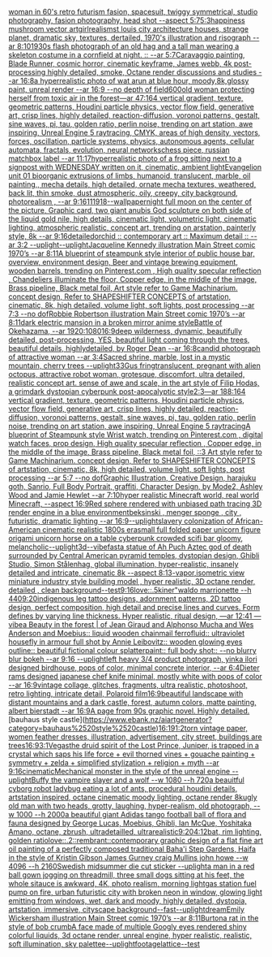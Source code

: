 [woman in 60's retro futurism fasion, spacesuit, twiggy symmetrical, studio photography, fasion photography, head shot --aspect 5:7](https://www.ebank.nz/aiartgenerator?category=woman%2520in%252060%27s%2520retro%2520futurism%2520fasion%2C%2520spacesuit%2C%2520twiggy%2520symmetrical%2C%2520studio%2520photography%2C%2520fasion%2520photography%2C%2520head%2520shot%2520--aspect%25205%3A7)[5:3](https://www.ebank.nz/aiartgenerator?category=5%3A3)[happiness mushroom vector art](https://www.ebank.nz/aiartgenerator?category=happiness%2520mushroom%2520vector%2520art)[girl](https://www.ebank.nz/aiartgenerator?category=girl)[realism](https://www.ebank.nz/aiartgenerator?category=realism)[st louis city architecture houses, strange planet, dramatic sky, textures, dertailed, 1970's illustration and risograph --ar 8:10](https://www.ebank.nz/aiartgenerator?category=st%2520louis%2520city%2520architecture%2520houses%2C%2520strange%2520planet%2C%2520dramatic%2520sky%2C%2520textures%2C%2520dertailed%2C%25201970%27s%2520illustration%2520and%2520risograph%2520--ar%25208%3A10)[1930s flash photograph of an old hag and a tall man wearing a skeleton costume in a cornfield at night. :: --ar 5:7](https://www.ebank.nz/aiartgenerator?category=1930s%2520flash%2520photograph%2520of%2520an%2520old%2520hag%2520and%2520a%2520tall%2520man%2520wearing%2520a%2520skeleton%2520costume%2520in%2520a%2520cornfield%2520at%2520night.%2520%3A%3A%2520--ar%25205%3A7)[Caravaggio painting, Blade Runner, cosmic horror, cinematic keyframe, James webb, 4k post-processing highly detailed, smoke, Octane render discussions and studies --ar 16:8](https://www.ebank.nz/aiartgenerator?category=Caravaggio%2520painting%2C%2520Blade%2520Runner%2C%2520cosmic%2520horror%2C%2520cinematic%2520keyframe%2C%2520James%2520webb%2C%25204k%2520post-processing%2520highly%2520detailed%2C%2520smoke%2C%2520Octane%2520render%2520discussions%2520and%2520studies%2520--ar%252016%3A8)[a hyperrealistic photo of wat arun at blue hour, moody,8k,glossy paint, unreal render --ar 16:9 --no depth of field](https://www.ebank.nz/aiartgenerator?category=a%2520hyperrealistic%2520photo%2520of%2520wat%2520arun%2520at%2520blue%2520hour%2C%2520moody%2C8k%2Cglossy%2520paint%2C%2520unreal%2520render%2520--ar%252016%3A9%2520--no%2520depth%2520of%2520field)[600](https://www.ebank.nz/aiartgenerator?category=600)[old woman protecting herself from toxic air in the forest](https://www.ebank.nz/aiartgenerator?category=old%2520woman%2520protecting%2520herself%2520from%2520toxic%2520air%2520in%2520the%2520forest)[—ar 47:164 vertical gradient, texture, geometric patterns, Houdini particle physics, vector flow field, generative art, crisp lines, highly detailed, reaction-diffusion, voronoi patterns, gestalt, sine waves, pi, tau, golden ratio, perlin noise, trending on art station, awe inspiring, Unreal Engine 5 raytracing, CMYK, areas of high density, vectors, forces, oscillation, particle systems, physics, autonomous agents, cellular automata, fractals, evolution, neural networks](https://www.ebank.nz/aiartgenerator?category=%E2%80%94ar%252047%3A164%2520vertical%2520gradient%2C%2520texture%2C%2520geometric%2520patterns%2C%2520Houdini%2520particle%2520physics%2C%2520vector%2520flow%2520field%2C%2520generative%2520art%2C%2520crisp%2520lines%2C%2520highly%2520detailed%2C%2520reaction-diffusion%2C%2520voronoi%2520patterns%2C%2520gestalt%2C%2520sine%2520waves%2C%2520pi%2C%2520tau%2C%2520golden%2520ratio%2C%2520perlin%2520noise%2C%2520trending%2520on%2520art%2520station%2C%2520awe%2520inspiring%2C%2520Unreal%2520Engine%25205%2520raytracing%2C%2520CMYK%2C%2520areas%2520of%2520high%2520density%2C%2520vectors%2C%2520forces%2C%2520oscillation%2C%2520particle%2520systems%2C%2520physics%2C%2520autonomous%2520agents%2C%2520cellular%2520automata%2C%2520fractals%2C%2520evolution%2C%2520neural%2520networks)[chess piece, russian matchbox label --ar 11:17](https://www.ebank.nz/aiartgenerator?category=chess%2520piece%2C%2520russian%2520matchbox%2520label%2520--ar%252011%3A17)[hyperrealistic photo of a frog sitting next to a signpost with WEDNESDAY written on it, cinematic, ambient light](https://www.ebank.nz/aiartgenerator?category=hyperrealistic%2520photo%2520of%2520a%2520frog%2520sitting%2520next%2520to%2520a%2520signpost%2520with%2520WEDNESDAY%2520written%2520on%2520it%2C%2520cinematic%2C%2520ambient%2520light)[Evangelion unit 01  bioorganic extrusions of limbs, humanoid, translucent, marble, oil painting,, mecha details, high detailed, ornate mecha textures, weathered,  back lit, thin smoke, dust atmospheric, oily, creepy, city background,  photorealism , --ar 9:16](https://www.ebank.nz/aiartgenerator?category=Evangelion%2520unit%252001%2520%2520bioorganic%2520extrusions%2520of%2520limbs%2C%2520humanoid%2C%2520translucent%2C%2520marble%2C%2520oil%2520painting%2C%2C%2520mecha%2520details%2C%2520high%2520detailed%2C%2520ornate%2520mecha%2520textures%2C%2520weathered%2C%2520%2520back%2520lit%2C%2520thin%2520smoke%2C%2520dust%2520atmospheric%2C%2520oily%2C%2520creepy%2C%2520city%2520background%2C%2520%2520photorealism%2520%2C%2520--ar%25209%3A16)[1](https://www.ebank.nz/aiartgenerator?category=1)[11918](https://www.ebank.nz/aiartgenerator?category=11918)[--wallpaper](https://www.ebank.nz/aiartgenerator?category=--wallpaper)[night full moon on the center of the picture, Graphic card, two giant anubis God sculpture on both side of the liquid gold nile, high details, cinematic light, volumetric light, cinematic lighting, atmospheric realistic, concept art, trending on arstation, painterly style, 8k --ar 9:16](https://www.ebank.nz/aiartgenerator?category=night%2520full%2520moon%2520on%2520the%2520center%2520of%2520the%2520picture%2C%2520Graphic%2520card%2C%2520two%2520giant%2520anubis%2520God%2520sculpture%2520on%2520both%2520side%2520of%2520the%2520liquid%2520gold%2520nile%2C%2520high%2520details%2C%2520cinematic%2520light%2C%2520volumetric%2520light%2C%2520cinematic%2520lighting%2C%2520atmospheric%2520realistic%2C%2520concept%2520art%2C%2520trending%2520on%2520arstation%2C%2520painterly%2520style%2C%25208k%2520--ar%25209%3A16)[detailed](https://www.ebank.nz/aiartgenerator?category=detailed)[orchid :: contemporary art :: Maximum detail :: --ar 3:2 --uplight](https://www.ebank.nz/aiartgenerator?category=orchid%2520%3A%3A%2520contemporary%2520art%2520%3A%3A%2520Maximum%2520detail%2520%3A%3A%2520--ar%25203%3A2%2520--uplight)[--uplight](https://www.ebank.nz/aiartgenerator?category=--uplight)[Jacqueline Kennedy illustration Main Street comic 1970’s --ar 8:11](https://www.ebank.nz/aiartgenerator?category=Jacqueline%2520Kennedy%2520illustration%2520Main%2520Street%2520comic%25201970%E2%80%99s%2520--ar%25208%3A11)[A blueprint of steampunk style interior of public house bar,  overview, environment  design,  Beer and vintage brewing equipment, wooden barrels,  trending on Pinterest.com  , High quality specular reflection ,  Chandeliers illuminate the floor, Copper  edge, in the middle of the image, Brass pipeline,  Black metal foil,  Art style refer to Game Machinarium.  concept design, Refer to SHAPESHIFTER CONCEPTS  of artstation, cinematic,  8k, high detailed,  volume light,  soft lights,  post processing    --ar 7:3   --no dof](https://www.ebank.nz/aiartgenerator?category=A%2520blueprint%2520of%2520steampunk%2520style%2520interior%2520of%2520public%2520house%2520bar%2C%2520%2520overview%2C%2520environment%2520%2520design%2C%2520%2520Beer%2520and%2520vintage%2520brewing%2520equipment%2C%2520wooden%2520barrels%2C%2520%2520trending%2520on%2520Pinterest.com%2520%2520%2C%2520High%2520quality%2520specular%2520reflection%2520%2C%2520%2520Chandeliers%2520illuminate%2520the%2520floor%2C%2520Copper%2520%2520edge%2C%2520in%2520the%2520middle%2520of%2520the%2520image%2C%2520Brass%2520pipeline%2C%2520%2520Black%2520metal%2520foil%2C%2520%2520Art%2520style%2520refer%2520to%2520Game%2520Machinarium.%2520%2520concept%2520design%2C%2520Refer%2520to%2520SHAPESHIFTER%2520CONCEPTS%2520%2520of%2520artstation%2C%2520cinematic%2C%2520%25208k%2C%2520high%2520detailed%2C%2520%2520volume%2520light%2C%2520%2520soft%2520lights%2C%2520%2520post%2520processing%2520%2520%2520%2520--ar%25207%3A3%2520%2520%2520--no%2520dof)[Robbie Robertson illustration Main Street comic 1970’s --ar 8:11](https://www.ebank.nz/aiartgenerator?category=Robbie%2520Robertson%2520illustration%2520Main%2520Street%2520comic%25201970%E2%80%99s%2520--ar%25208%3A11)[dark electric mansion in a broken mirror anime style](https://www.ebank.nz/aiartgenerator?category=dark%2520electric%2520mansion%2520in%2520a%2520broken%2520mirror%2520anime%2520style)[Battle of Okehazama, --ar 1920:1080](https://www.ebank.nz/aiartgenerator?category=Battle%2520of%2520Okehazama%2C%2520--ar%25201920%3A1080)[16:9](https://www.ebank.nz/aiartgenerator?category=16%3A9)[deep wilderness, dynamic, beautifully detailed, post-processing, YES, beautiful light coming through the trees, beautiful details, highlydetailed, by Roger Dean --ar 16:8](https://www.ebank.nz/aiartgenerator?category=deep%2520wilderness%2C%2520dynamic%2C%2520beautifully%2520detailed%2C%2520post-processing%2C%2520YES%2C%2520beautiful%2520light%2520coming%2520through%2520the%2520trees%2C%2520beautiful%2520details%2C%2520highlydetailed%2C%2520by%2520Roger%2520Dean%2520--ar%252016%3A8)[candid photograph of attractive woman --ar 3:4](https://www.ebank.nz/aiartgenerator?category=candid%2520photograph%2520of%2520attractive%2520woman%2520--ar%25203%3A4)[Sacred shrine, marble, lost in a mystic mountain, cherry trees --uplight](https://www.ebank.nz/aiartgenerator?category=Sacred%2520shrine%2C%2520marble%2C%2520lost%2520in%2520a%2520mystic%2520mountain%2C%2520cherry%2520trees%2520--uplight)[33](https://www.ebank.nz/aiartgenerator?category=33)[Gus fring](https://www.ebank.nz/aiartgenerator?category=Gus%2520fring)[translucent, pregnant with alien octopus, attractive robot woman, grotesque, discomfort, ultra detailed, realistic concept art. sense of awe and scale, in the art style of Filip Hodas, a grimdark dystopian cyberpunk post-apocalyptic style](https://www.ebank.nz/aiartgenerator?category=translucent%2C%2520pregnant%2520with%2520alien%2520octopus%2C%2520attractive%2520robot%2520woman%2C%2520grotesque%2C%2520discomfort%2C%2520ultra%2520detailed%2C%2520realistic%2520concept%2520art.%2520sense%2520of%2520awe%2520and%2520scale%2C%2520in%2520the%2520art%2520style%2520of%2520Filip%2520Hodas%2C%2520a%2520grimdark%2520dystopian%2520cyberpunk%2520post-apocalyptic%2520style)[2:3](https://www.ebank.nz/aiartgenerator?category=2%3A3)[—ar 188:164 vertical gradient, texture, geometric patterns, Houdini particle physics, vector flow field, generative art, crisp lines, highly detailed, reaction-diffusion, voronoi patterns, gestalt, sine waves, pi, tau, golden ratio, perlin noise, trending on art station, awe inspiring, Unreal Engine 5 raytracing](https://www.ebank.nz/aiartgenerator?category=%E2%80%94ar%2520188%3A164%2520vertical%2520gradient%2C%2520texture%2C%2520geometric%2520patterns%2C%2520Houdini%2520particle%2520physics%2C%2520vector%2520flow%2520field%2C%2520generative%2520art%2C%2520crisp%2520lines%2C%2520highly%2520detailed%2C%2520reaction-diffusion%2C%2520voronoi%2520patterns%2C%2520gestalt%2C%2520sine%2520waves%2C%2520pi%2C%2520tau%2C%2520golden%2520ratio%2C%2520perlin%2520noise%2C%2520trending%2520on%2520art%2520station%2C%2520awe%2520inspiring%2C%2520Unreal%2520Engine%25205%2520raytracing)[A blueprint of Steampunk style Wrist watch,    trending on Pinterest.com  ,  digital watch faces, prop design, High quality specular reflection , Copper  edge, in the middle of the image, Brass pipeline,  Black metal foil,  ::3  Art style refer to Game Machinarium.  concept design, Refer to SHAPESHIFTER CONCEPTS  of artstation, cinematic,  8k, high detailed,  volume light,  soft lights,  post processing    --ar 5:7   --no dof](https://www.ebank.nz/aiartgenerator?category=A%2520blueprint%2520of%2520Steampunk%2520style%2520Wrist%2520watch%2C%2520%2520%2520%2520trending%2520on%2520Pinterest.com%2520%2520%2C%2520%2520digital%2520watch%2520faces%2C%2520prop%2520design%2C%2520High%2520quality%2520specular%2520reflection%2520%2C%2520Copper%2520%2520edge%2C%2520in%2520the%2520middle%2520of%2520the%2520image%2C%2520Brass%2520pipeline%2C%2520%2520Black%2520metal%2520foil%2C%2520%2520%3A%3A3%2520%2520Art%2520style%2520refer%2520to%2520Game%2520Machinarium.%2520%2520concept%2520design%2C%2520Refer%2520to%2520SHAPESHIFTER%2520CONCEPTS%2520%2520of%2520artstation%2C%2520cinematic%2C%2520%25208k%2C%2520high%2520detailed%2C%2520%2520volume%2520light%2C%2520%2520soft%2520lights%2C%2520%2520post%2520processing%2520%2520%2520%2520--ar%25205%3A7%2520%2520%2520--no%2520dof)[Graphic Illustration, Creative Design, harajuku goth, Sanrio, Full Body Portrait, graffiti, Character Design, by Mode2, Ashley Wood and Jamie Hewlet --ar 7:10](https://www.ebank.nz/aiartgenerator?category=Graphic%2520Illustration%2C%2520Creative%2520Design%2C%2520harajuku%2520goth%2C%2520Sanrio%2C%2520Full%2520Body%2520Portrait%2C%2520graffiti%2C%2520Character%2520Design%2C%2520by%2520Mode2%2C%2520Ashley%2520Wood%2520and%2520Jamie%2520Hewlet%2520--ar%25207%3A10)[hyper realistic Minecraft world, real world Minecraft, --aspect 16:9](https://www.ebank.nz/aiartgenerator?category=hyper%2520realistic%2520Minecraft%2520world%2C%2520real%2520world%2520Minecraft%2C%2520--aspect%252016%3A9)[Red sphere rendered with unbiased path tracing 3D render engine in a blue environment](https://www.ebank.nz/aiartgenerator?category=Red%2520sphere%2520rendered%2520with%2520unbiased%2520path%2520tracing%25203D%2520render%2520engine%2520in%2520a%2520blue%2520environment)[beksinski , menger sponge , city , futuristic, dramatic lighting --ar 16:9](https://www.ebank.nz/aiartgenerator?category=beksinski%2520%2C%2520menger%2520sponge%2520%2C%2520city%2520%2C%2520futuristic%2C%2520dramatic%2520lighting%2520--ar%252016%3A9)[--uplight](https://www.ebank.nz/aiartgenerator?category=--uplight)[slavery colonization of African-American cinematic realistic 1800s era](https://www.ebank.nz/aiartgenerator?category=slavery%2520colonization%2520of%2520African-American%2520cinematic%2520realistic%25201800s%2520era)[small full folded paper unicorn figure origami unicorn horse on a table cyberpunk crowded scifi bar gloomy, melancholic](https://www.ebank.nz/aiartgenerator?category=small%2520full%2520folded%2520paper%2520unicorn%2520figure%2520origami%2520unicorn%2520horse%2520on%2520a%2520table%2520cyberpunk%2520crowded%2520scifi%2520bar%2520gloomy%2C%2520melancholic)[--uplight](https://www.ebank.nz/aiartgenerator?category=--uplight)[3d](https://www.ebank.nz/aiartgenerator?category=3d)[--vibefast](https://www.ebank.nz/aiartgenerator?category=--vibefast)[a statue of Ah Puch Aztec god of death surrounded by Central American pyramid temples, dystopian design, Ghibli Studio, Simon Stålenhag, global illumination, hyper-realistic, insanely detailed and intricate, cinematic 8k --aspect 8:13](https://www.ebank.nz/aiartgenerator?category=a%2520statue%2520of%2520Ah%2520Puch%2520Aztec%2520god%2520of%2520death%2520surrounded%2520by%2520Central%2520American%2520pyramid%2520temples%2C%2520dystopian%2520design%2C%2520Ghibli%2520Studio%2C%2520Simon%2520St%C3%A5lenhag%2C%2520global%2520illumination%2C%2520hyper-realistic%2C%2520insanely%2520detailed%2520and%2520intricate%2C%2520cinematic%25208k%2520--aspect%25208%3A13)[-](https://www.ebank.nz/aiartgenerator?category=-)[vapor,](https://www.ebank.nz/aiartgenerator?category=vapor%2C)[isometric view miniature industry style building model , hyper realistic, 3D octane render, detailed , clean background](https://www.ebank.nz/aiartgenerator?category=isometric%2520view%2520miniature%2520industry%2520style%2520building%2520model%2520%2C%2520hyper%2520realistic%2C%25203D%2520octane%2520render%2C%2520detailed%2520%2C%2520clean%2520background)[--test](https://www.ebank.nz/aiartgenerator?category=--test)[9:16](https://www.ebank.nz/aiartgenerator?category=9%3A16)[love::.5](https://www.ebank.nz/aiartgenerator?category=love%3A%3A.5)[kiner"](https://www.ebank.nz/aiartgenerator?category=kiner%22)[waldo marrionette --h 440](https://www.ebank.nz/aiartgenerator?category=waldo%2520marrionette%2520--h%2520440)[9:20](https://www.ebank.nz/aiartgenerator?category=9%3A20)[indigenous leg tattoo designs, adornment patterns, 2D tattoo design, perfect composition, high detail and precise lines and curves. Form defines by varying line thickness. Hyper realistic, ritual design, —ar 12:41 —vibe](https://www.ebank.nz/aiartgenerator?category=indigenous%2520leg%2520tattoo%2520designs%2C%2520adornment%2520patterns%2C%25202D%2520tattoo%2520design%2C%2520perfect%2520composition%2C%2520high%2520detail%2520and%2520precise%2520lines%2520and%2520curves.%2520Form%2520defines%2520by%2520varying%2520line%2520thickness.%2520Hyper%2520realistic%2C%2520ritual%2520design%2C%2520%E2%80%94ar%252012%3A41%2520%E2%80%94vibe)[a Beauty in the forest | of Jean Giraud and Alphonso Mucha and Wes Anderson and Moebius:: liquid wooden chainmail ferrofluid:: ultraviolet housefly in armour full shot by Annie Leibovitz:: wooden glowing eyes outline:: beautiful fictional colour splatterpaint:: full body shot:: --no blurry blur bokeh --ar 9:16 --uplight](https://www.ebank.nz/aiartgenerator?category=a%2520Beauty%2520in%2520the%2520forest%2520%7C%2520of%2520Jean%2520Giraud%2520and%2520Alphonso%2520Mucha%2520and%2520Wes%2520Anderson%2520and%2520Moebius%3A%3A%2520liquid%2520wooden%2520chainmail%2520ferrofluid%3A%3A%2520ultraviolet%2520housefly%2520in%2520armour%2520full%2520shot%2520by%2520Annie%2520Leibovitz%3A%3A%2520wooden%2520glowing%2520eyes%2520outline%3A%3A%2520beautiful%2520fictional%2520colour%2520splatterpaint%3A%3A%2520full%2520body%2520shot%3A%3A%2520--no%2520blurry%2520blur%2520bokeh%2520--ar%25209%3A16%2520--uplight)[left heavy 3/4 product photograph, yinka ilori designed birdhouse, pops of color, minimal concrete interior, --ar 6:4](https://www.ebank.nz/aiartgenerator?category=left%2520heavy%25203/4%2520product%2520photograph%2C%2520yinka%2520ilori%2520designed%2520birdhouse%2C%2520pops%2520of%2520color%2C%2520minimal%2520concrete%2520interior%2C%2520--ar%25206%3A4)[Dieter rams designed japanese chef knife minimal, mostly white with pops of color --ar 16:9](https://www.ebank.nz/aiartgenerator?category=Dieter%2520rams%2520designed%2520japanese%2520chef%2520knife%2520minimal%2C%2520mostly%2520white%2520with%2520pops%2520of%2520color%2520--ar%252016%3A9)[vintage collage, glitches, fragments, ultra realistic, photoshoot, retro lighting, intricate detail, Polaroid film](https://www.ebank.nz/aiartgenerator?category=vintage%2520collage%2C%2520glitches%2C%2520fragments%2C%2520ultra%2520realistic%2C%2520photoshoot%2C%2520retro%2520lighting%2C%2520intricate%2520detail%2C%2520Polaroid%2520film)[16:9](https://www.ebank.nz/aiartgenerator?category=16%3A9)[beautiful landscape with distant mountains and a dark castle, forest, autumn colors, matte painting, albert bierstadt --ar 16:9](https://www.ebank.nz/aiartgenerator?category=beautiful%2520landscape%2520with%2520distant%2520mountains%2520and%2520a%2520dark%2520castle%2C%2520forest%2C%2520autumn%2520colors%2C%2520matte%2520painting%2C%2520albert%2520bierstadt%2520--ar%252016%3A9)[A page from 90s graphic novel. Highly detailed.](https://www.ebank.nz/aiartgenerator?category=A%2520page%2520from%252090s%2520graphic%2520novel.%2520Highly%2520detailed.)[bauhaus style castle](https://www.ebank.nz/aiartgenerator?category=bauhaus%2520style%2520castle)[16:19](https://www.ebank.nz/aiartgenerator?category=16%3A19)[1:2](https://www.ebank.nz/aiartgenerator?category=1%3A2)[torn vintage paper, women feather dresses, illustration, advertisement, city street, buildings are trees](https://www.ebank.nz/aiartgenerator?category=torn%2520vintage%2520paper%2C%2520women%2520feather%2520dresses%2C%2520illustration%2C%2520advertisement%2C%2520city%2520street%2C%2520buildings%2520are%2520trees)[16:9](https://www.ebank.nz/aiartgenerator?category=16%3A9)[3:1](https://www.ebank.nz/aiartgenerator?category=3%3A1)[Vegas](https://www.ebank.nz/aiartgenerator?category=Vegas)[the druid spirit of the Lost Prince, Juniper, is trapped in a crystal which saps his life force + evil thorned vines + gouache painting + symmetry + zelda + simplified stylization + religion + myth --ar 9:16](https://www.ebank.nz/aiartgenerator?category=the%2520druid%2520spirit%2520of%2520the%2520Lost%2520Prince%2C%2520Juniper%2C%2520is%2520trapped%2520in%2520a%2520crystal%2520which%2520saps%2520his%2520life%2520force%2520%2B%2520evil%2520thorned%2520vines%2520%2B%2520gouache%2520painting%2520%2B%2520symmetry%2520%2B%2520zelda%2520%2B%2520simplified%2520stylization%2520%2B%2520religion%2520%2B%2520myth%2520--ar%25209%3A16)[cinematic](https://www.ebank.nz/aiartgenerator?category=cinematic)[Mechanical monster in the style of the unreal engine --uplight](https://www.ebank.nz/aiartgenerator?category=Mechanical%2520monster%2520in%2520the%2520style%2520of%2520the%2520unreal%2520engine%2520--uplight)[Buffy the vampire slayer and a wolf --w 1080 --h 720](https://www.ebank.nz/aiartgenerator?category=Buffy%2520the%2520vampire%2520slayer%2520and%2520a%2520wolf%2520--w%25201080%2520--h%2520720)[a beauitful cyborg robot ladybug eating a lot of ants, procedural houdini details, artstation inspired, octane cinematic moody lighting, octane render 8k](https://www.ebank.nz/aiartgenerator?category=a%2520beauitful%2520cyborg%2520robot%2520ladybug%2520eating%2520a%2520lot%2520of%2520ants%2C%2520procedural%2520houdini%2520details%2C%2520artstation%2520inspired%2C%2520octane%2520cinematic%2520moody%2520lighting%2C%2520octane%2520render%25208k)[ugly old man with two heads, grotty, laughing, hyper-realism, old photograph, --w 1000 --h 2000](https://www.ebank.nz/aiartgenerator?category=ugly%2520old%2520man%2520with%2520two%2520heads%2C%2520grotty%2C%2520laughing%2C%2520hyper-realism%2C%2520old%2520photograph%2C%2520--w%25201000%2520--h%25202000)[a beautiful giant Adidas tango football ball of flora and fauna designed by George Lucas, Moebius, Ghibli, Ian McQue, Yoshitaka Amano, octane, zbrush, ultradetailled, ultrarealistic](https://www.ebank.nz/aiartgenerator?category=a%2520beautiful%2520giant%2520Adidas%2520tango%2520football%2520ball%2520of%2520flora%2520and%2520fauna%2520designed%2520by%2520George%2520Lucas%2C%2520Moebius%2C%2520Ghibli%2C%2520Ian%2520McQue%2C%2520Yoshitaka%2520Amano%2C%2520octane%2C%2520zbrush%2C%2520ultradetailled%2C%2520ultrarealistic)[9:20](https://www.ebank.nz/aiartgenerator?category=9%3A20)[4:12](https://www.ebank.nz/aiartgenerator?category=4%3A12)[bat, rim lighting, golden ratio](https://www.ebank.nz/aiartgenerator?category=bat%2C%2520rim%2520lighting%2C%2520golden%2520ratio)[love::.2](https://www.ebank.nz/aiartgenerator?category=love%3A%3A.2)[::rembrant::](https://www.ebank.nz/aiartgenerator?category=%3A%3Arembrant%3A%3A)[contemporary graphic design of a flat fine art oil painting of a perfectly composed traditional Baha'i Step Gardens,  Haifa in the style of Kristin Gibson James Gurney craig Mullins john howe --w 4096 --h 2160](https://www.ebank.nz/aiartgenerator?category=contemporary%2520graphic%2520design%2520of%2520a%2520flat%2520fine%2520art%2520oil%2520painting%2520of%2520a%2520perfectly%2520composed%2520traditional%2520Baha%27i%2520Step%2520Gardens%2C%2520%2520Haifa%2520in%2520the%2520style%2520of%2520Kristin%2520Gibson%2520James%2520Gurney%2520craig%2520Mullins%2520john%2520howe%2520--w%25204096%2520--h%25202160)[Swedish midsummer die cut sticker --uplight](https://www.ebank.nz/aiartgenerator?category=Swedish%2520midsummer%2520die%2520cut%2520sticker%2520--uplight)[a man in a red ball gown jogging on threadmill, three small dogs sitting at his feet, the whole sitauce is awkward, 4K, photo realism, morning light](https://www.ebank.nz/aiartgenerator?category=a%2520man%2520in%2520a%2520red%2520ball%2520gown%2520jogging%2520on%2520threadmill%2C%2520three%2520small%2520dogs%2520sitting%2520at%2520his%2520feet%2C%2520the%2520whole%2520sitauce%2520is%2520awkward%2C%25204K%2C%2520photo%2520realism%2C%2520morning%2520light)[gas station fuel pump on fire, urban futuristic city with broken neon in window, glowing light emitting from windows, wet, dark and moody, highly detailed, dystopia, artstation, immersive, cityscape background](https://www.ebank.nz/aiartgenerator?category=gas%2520station%2520fuel%2520pump%2520on%2520fire%2C%2520urban%2520futuristic%2520city%2520with%2520broken%2520neon%2520in%2520window%2C%2520glowing%2520light%2520emitting%2520from%2520windows%2C%2520wet%2C%2520dark%2520and%2520moody%2C%2520highly%2520detailed%2C%2520dystopia%2C%2520artstation%2C%2520immersive%2C%2520cityscape%2520background)[--fast](https://www.ebank.nz/aiartgenerator?category=--fast)[--uplight](https://www.ebank.nz/aiartgenerator?category=--uplight)[dream](https://www.ebank.nz/aiartgenerator?category=dream)[Emily Wickersham illustration Main Street comic 1970’s --ar 8:11](https://www.ebank.nz/aiartgenerator?category=Emily%2520Wickersham%2520illustration%2520Main%2520Street%2520comic%25201970%E2%80%99s%2520--ar%25208%3A11)[Burton](https://www.ebank.nz/aiartgenerator?category=Burton)[a rat in the style of bob crumb](https://www.ebank.nz/aiartgenerator?category=a%2520rat%2520in%2520the%2520style%2520of%2520bob%2520crumb)[A face made of multiple Googly eyes rendered shiny colorful liquids, 3d octane render, unreal engine, hyper realistic, realistic, soft illumination, sky palette](https://www.ebank.nz/aiartgenerator?category=A%2520face%2520made%2520of%2520multiple%2520Googly%2520eyes%2520rendered%2520shiny%2520colorful%2520liquids%2C%25203d%2520octane%2520render%2C%2520unreal%2520engine%2C%2520hyper%2520realistic%2C%2520realistic%2C%2520soft%2520illumination%2C%2520sky%2520palette)[e](https://www.ebank.nz/aiartgenerator?category=e)[--uplight](https://www.ebank.nz/aiartgenerator?category=--uplight)[footage](https://www.ebank.nz/aiartgenerator?category=footage)[lattice](https://www.ebank.nz/aiartgenerator?category=lattice)[--test](https://www.ebank.nz/aiartgenerator?category=--test)